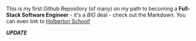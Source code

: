 This is my first Github Repository (of many) on my path to becoming a **Full-Stack Software Engineer** - it's a *BIG* deal - check out the Markdown. You can even link to [Holberton School!](http://holbertonschool.com)

***UPDATE***
